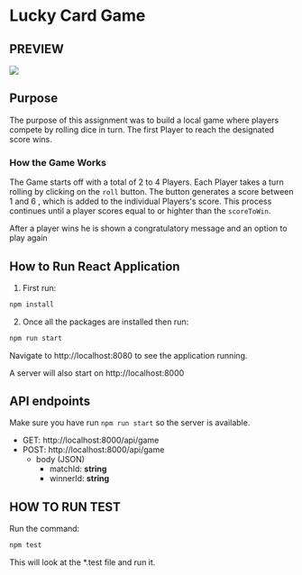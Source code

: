 # Lucky Card Game

## PREVIEW

![](sample.gif)

## Purpose

The purpose of this assignment was to build a local game where players compete by rolling dice in turn. The first Player to reach the designated score wins.

### How the Game Works
The Game starts off with a total of 2 to 4 Players. Each Player takes a turn rolling by clicking on the `roll` button. The button generates a score between 1 and 6 , which is added to the individual Players's score. This process continues until a player scores equal to or highter than the `scoreToWin`.

After a player wins he is shown a congratulatory message and an option to play again

## How to Run React Application

1. First run:

```sh
npm install
```

2. Once all the packages are installed then run:

```sh
npm run start
```

Navigate to http://localhost:8080 to see the application running.

A server will also start on http://localhost:8000


## API endpoints
Make sure you have run `npm run start` so the server is available.

- GET: http://localhost:8000/api/game
- POST: http://localhost:8000/api/game
  - body (JSON)
    - matchId: **string**
    - winnerId: **string**


## HOW TO RUN TEST
Run the command:

```sh
npm test
```

This will look at the *.test file  and run it.



